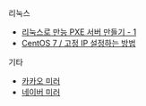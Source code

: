 리눅스
 - [리눅스로 만능 PXE 서버 만들기 - 1](https://getmovie.tistory.com/entry/%EB%A6%AC%EB%88%85%EC%8A%A4%EB%A1%9C-%EB%A7%8C%EB%8A%A5-PXE-%EC%84%9C%EB%B2%84-%EB%A7%8C%EB%93%A4%EA%B8%B0-1)
 - [CentOS 7 / 고정 IP 설정하는 방법](https://www.manualfactory.net/10004)

기타
 - [카카오 미러](http://mirror.kakao.com/)
 - [네이버 미러](http://mirror.navercorp.com/)
